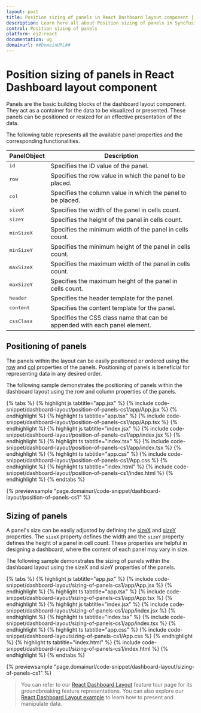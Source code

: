 ```yaml
---
layout: post
title: Position sizing of panels in React Dashboard layout component | Syncfusion
description: Learn here all about Position sizing of panels in Syncfusion React Dashboard layout component of Syncfusion Essential JS 2 and more.
control: Position sizing of panels 
platform: ej2-react
documentation: ug
domainurl: ##DomainURL##
---
```


# Position sizing of panels in React Dashboard layout component

Panels are the basic building blocks of the dashboard layout component. They act as a container for the data to be visualized or presented. These panels can be positioned or resized for an effective presentation of the data.

The following table represents all the available panel properties and the corresponding functionalities.

| **PanelObject** | **Description** |
| --- | --- |
| <kbd>id</kbd> | Specifies the ID value of the panel. |
| <kbd>row</kbd> | Specifies the row value in which the panel to be placed. |
| <kbd>col</kbd> | Specifies the column value in which the panel to be placed. |
| <kbd>sizeX</kbd> | Specifies the width of the panel in cells count. |
| <kbd>sizeY</kbd> | Specifies the height of the panel in cells count. |
| <kbd>minSizeX</kbd> |Specifies the minimum width of the panel in cells count. |
| <kbd>minSizeY</kbd> | Specifies the minimum height of the panel in cells count. |
| <kbd>maxSizeX</kbd> | Specifies the maximum width of the panel in cells count. |
| <kbd>maxSizeY</kbd> | Specifies the maximum height of the panel in cells count. |
| <kbd>header</kbd> | Specifies the header template for the panel. |
| <kbd>content</kbd> | Specifies the content template for the panel. |
| <kbd>cssClass</kbd> | Specifies the CSS class name that can be appended with each panel element.|

## Positioning of panels

The panels within the layout can be easily positioned or ordered using the [row](https://ej2.syncfusion.com/react/documentation/api/dashboard-layout/panelModel/#row) and [col](https://ej2.syncfusion.com/react/documentation/api/dashboard-layout/panelModel/#col) properties of the panels. Positioning of panels is beneficial for representing data in any desired order.

The following sample demonstrates the positioning of panels within the dashboard layout using the row and column properties of the panels.

{% tabs %}
{% highlight js tabtitle="app.jsx" %}
{% include code-snippet/dashboard-layout/position-of-panels-cs1/app/App.jsx %}
{% endhighlight %}
{% highlight ts tabtitle="app.tsx" %}
{% include code-snippet/dashboard-layout/position-of-panels-cs1/app/App.tsx %}
{% endhighlight %}
{% highlight js tabtitle="index.jsx" %}
{% include code-snippet/dashboard-layout/position-of-panels-cs1/app/index.jsx %}
{% endhighlight %}
{% highlight ts tabtitle="index.tsx" %}
{% include code-snippet/dashboard-layout/position-of-panels-cs1/app/index.tsx %}
{% endhighlight %}
{% highlight ts tabtitle="app.css" %}
{% include code-snippet/dashboard-layout/position-of-panels-cs1/App.css %}
{% endhighlight %}
{% highlight ts tabtitle="index.html" %}
{% include code-snippet/dashboard-layout/position-of-panels-cs1/index.html %}
{% endhighlight %}
{% endtabs %}

 {% previewsample "page.domainurl/code-snippet/dashboard-layout/position-of-panels-cs1" %}

## Sizing of panels

A panel's size can be easily adjusted by defining the [sizeX](https://ej2.syncfusion.com/react/documentation/api/dashboard-layout/panelModel/#sizex) and [sizeY](https://ej2.syncfusion.com/react/documentation/api/dashboard-layout/panelModel/#sizey) properties. The `sizeX` property defines the width and the `sizeY` property defines the height of a panel in cell count. These properties are helpful in designing a dashboard, where the content of each panel may vary in size.

The following sample demonstrates the sizing of panels within the dashboard layout using the sizeX and sizeY properties of the panels.

{% tabs %}
{% highlight js tabtitle="app.jsx" %}
{% include code-snippet/dashboard-layout/sizing-of-panels-cs1/app/App.jsx %}
{% endhighlight %}
{% highlight ts tabtitle="app.tsx" %}
{% include code-snippet/dashboard-layout/sizing-of-panels-cs1/app/App.tsx %}
{% endhighlight %}
{% highlight js tabtitle="index.jsx" %}
{% include code-snippet/dashboard-layout/sizing-of-panels-cs1/app/index.jsx %}
{% endhighlight %}
{% highlight ts tabtitle="index.tsx" %}
{% include code-snippet/dashboard-layout/sizing-of-panels-cs1/app/index.tsx %}
{% endhighlight %}
{% highlight ts tabtitle="app.css" %}
{% include code-snippet/dashboard-layoutsizing-of-panels-cs1/App.css %}
{% endhighlight %}
{% highlight ts tabtitle="index.html" %}
{% include code-snippet/dashboard-layout/sizing-of-panels-cs1/index.html %}
{% endhighlight %}
{% endtabs %}

 {% previewsample "page.domainurl/code-snippet/dashboard-layout/sizing-of-panels-cs1" %}

> You can refer to our [React Dashboard Layout](https://www.syncfusion.com/react-ui-components/react-dashboard-layout) feature tour page for its groundbreaking feature representations. You can also explore our [React Dashboard Layout example](https://ej2.syncfusion.com/react/demos/#/material/dashboard-layout/default) to learn how to present and manipulate data.